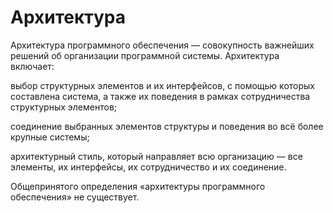 # Aрхитектура
Архитектура программного обеспечения — совокупность важнейших решений об организации программной системы. Архитектура включает:

выбор структурных элементов и их интерфейсов, с помощью которых составлена система, а также их поведения в рамках сотрудничества структурных элементов;

соединение выбранных элементов структуры и поведения во всё более крупные системы;

архитектурный стиль, который направляет всю организацию — все элементы, их интерфейсы, их сотрудничество и их соединение.

Общепринятого определения «архитектуры программного обеспечения» не существует.
